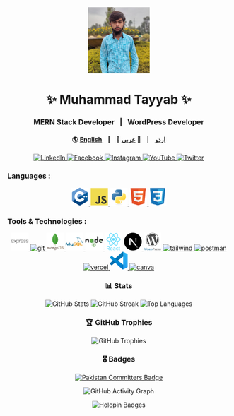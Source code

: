 <div align="center">
<img src="./assets/images/myPhoto.jpg" height="150"/>
</div>
<h1 align="center">✨ Muhammad Tayyab ✨</h1>
<h3 align="center">MERN Stack Developer &nbsp;&nbsp;|&nbsp;&nbsp; WordPress Developer</h3>


<h4 align="center">
  🌎 <a href="/README.md">English</a> &nbsp;&nbsp; | &nbsp;&nbsp;  📖 <a href="/README-UR.md">اردو</a> &nbsp;&nbsp; | &nbsp;&nbsp; 🕌 <a href="/README-AR.md">عربی</a>
</h4>


<p align="center">
  <a href="https://www.linkedin.com/in/mtayyabrawan/" target="_blank">
    <img src="https://raw.githubusercontent.com/rahuldkjain/github-profile-readme-generator/master/src/images/icons/Social/linked-in-alt.svg" alt="LinkedIn" height="30" width="40" />
  </a>
  <a href="https://fb.com/m.tayyab.rawan26" target="_blank">
    <img src="https://raw.githubusercontent.com/rahuldkjain/github-profile-readme-generator/master/src/images/icons/Social/facebook.svg" alt="Facebook" height="30" width="40" />
  </a>
  <a href="https://www.instagram.com/m.tayyab.rawan26/" target="_blank">
    <img src="https://raw.githubusercontent.com/rahuldkjain/github-profile-readme-generator/master/src/images/icons/Social/instagram.svg" alt="Instagram" height="30" width="40" />
  </a>
  <a href="https://www.youtube.com/@mtayyabrawan" target="_blank">
    <img src="https://raw.githubusercontent.com/rahuldkjain/github-profile-readme-generator/master/src/images/icons/Social/youtube.svg" alt="YouTube" height="30" width="40" />
  </a>
  <a href="https://x.com/m_tayyabrAwan26" target="_blank">
    <img src="https://raw.githubusercontent.com/rahuldkjain/github-profile-readme-generator/master/src/images/icons/Social/twitter.svg" alt="Twitter" height="30" width="40" />
  </a>
</p>


<h3 align="left">Languages :</h3>
<p align="center">
<a href="https://www.w3schools.com/cpp/" target="_blank" rel="noreferrer"> <img src="https://raw.githubusercontent.com/devicons/devicon/master/icons/cplusplus/cplusplus-original.svg" alt="cplusplus" width="40" height="40"/> </a>
<a href="https://developer.mozilla.org/en-US/docs/Web/JavaScript" target="_blank" rel="noreferrer"> <img src="https://raw.githubusercontent.com/devicons/devicon/master/icons/javascript/javascript-original.svg" alt="javascript" width="40" height="40"/> </a>
<a href="https://www.python.org/" target="_blank" rel="noreferrer"> <img src="https://raw.githubusercontent.com/devicons/devicon/master/icons/python/python-original.svg" alt="python" width="40" height="40"/> </a>
<a href="https://www.w3.org/html/" target="_blank" rel="noreferrer"> <img src="https://raw.githubusercontent.com/devicons/devicon/master/icons/html5/html5-original.svg" alt="html" width="40" height="40"/> </a>
<a href="https://www.w3.org/Style/CSS/" target="_blank" rel="noreferrer"> <img src="https://raw.githubusercontent.com/devicons/devicon/master/icons/css3/css3-original.svg" alt="css" width="40" height="40"/> </a>
</p>

<h3 align="left">Tools & Technologies :</h3>
<p align="center">
<a href="https://expressjs.com" target="_blank" rel="noreferrer"> <img src="https://raw.githubusercontent.com/devicons/devicon/master/icons/express/express-original-wordmark.svg" alt="express" width="40" height="40"/> </a>
<a href="https://git-scm.com/" target="_blank" rel="noreferrer"> <img src="https://www.vectorlogo.zone/logos/git-scm/git-scm-icon.svg" alt="git" width="40" height="40"/> </a>
<a href="https://www.mongodb.com/" target="_blank" rel="noreferrer"> <img src="https://raw.githubusercontent.com/devicons/devicon/master/icons/mongodb/mongodb-original-wordmark.svg" alt="mongodb" width="40" height="40"/> </a>
<a href="https://www.mysql.com/" target="_blank" rel="noreferrer"> <img src="https://raw.githubusercontent.com/devicons/devicon/master/icons/mysql/mysql-original-wordmark.svg" alt="mysql" width="40" height="40"/> </a>
<a href="https://nodejs.org" target="_blank" rel="noreferrer"> <img src="https://raw.githubusercontent.com/devicons/devicon/master/icons/nodejs/nodejs-original-wordmark.svg" alt="nodejs" width="40" height="40"/> </a>
<a href="https://reactjs.org/" target="_blank" rel="noreferrer"> <img src="https://raw.githubusercontent.com/devicons/devicon/master/icons/react/react-original-wordmark.svg" alt="react" width="40" height="40"/> </a>
<a href="https://nextjs.org/" target="_blank" rel="noreferrer"> <img src="https://raw.githubusercontent.com/devicons/devicon/master/icons/nextjs/nextjs-original.svg" alt="nextjs" width="40" height="40"/> </a>
<a href="https://wordpress.org/" target="_blank" rel="noreferrer"> <img src="https://raw.githubusercontent.com/devicons/devicon/master/icons/wordpress/wordpress-original.svg" alt="wordpress" width="40" height="40"/> </a>
<a href="https://tailwindcss.com/" target="_blank" rel="noreferrer"> <img src="https://www.vectorlogo.zone/logos/tailwindcss/tailwindcss-icon.svg" alt="tailwind" width="40" height="40"/> </a>
<a href="https://www.postman.com/" target="_blank" rel="noreferrer"> <img src="https://www.vectorlogo.zone/logos/getpostman/getpostman-icon.svg" alt="postman" width="40" height="40"/> </a>
<a href="https://vercel.com/" target="_blank" rel="noreferrer"> <img src="https://www.vectorlogo.zone/logos/vercel/vercel-icon.svg" alt="vercel" width="40" height="40"/> </a>
<a href="https://code.visualstudio.com/" target="_blank" rel="noreferrer"> <img src="https://raw.githubusercontent.com/devicons/devicon/master/icons/vscode/vscode-original.svg" alt="vscode" width="40" height="40"/> </a>
<a href="https://www.adobe.com/products/photoshop.html" target="_blank" rel="noreferrer"> <img src="https://www.vectorlogo.zone/logos/canva/canva-icon.svg" alt="canva" width="40" height="40"/> </a>
</p>


<h3 align="center">📊 Stats</h3>
<p align="center">
  <img src="https://github-readme-stats.vercel.app/api?username=Muhammad-Tayyab-Awan&theme=react&show_icons=true&hide_border=true&count_private=true" alt="GitHub Stats" />
  <img src="https://github-readme-streak-stats.herokuapp.com/?user=Muhammad-Tayyab-Awan&theme=react&hide_border=true" alt="GitHub Streak" />
  <img src="https://github-readme-stats.vercel.app/api/top-langs/?username=Muhammad-Tayyab-Awan&theme=react&show_icons=true&hide_border=true&layout=compact" alt="Top Languages" />
</p>


<h3 align="center">🏆 GitHub Trophies</h3>
<p align="center">
  <img src="https://github-trophies.vercel.app/?username=Muhammad-Tayyab-Awan&theme=radical&no-frame=false&no-bg=false&margin-w=4" alt="GitHub Trophies" />
</p>


<h3 align="center">🎖 Badges</h3>
<p align="center">
  <a href="https://user-badge.committers.top/pakistan/Muhammad-Tayyab-Awan">
    <img src="https://user-badge.committers.top/pakistan/Muhammad-Tayyab-Awan.svg" alt="Pakistan Committers Badge" />
  </a>
</p>


<p align="center">
  <img src="https://github-readme-activity-graph.vercel.app/graph?username=Muhammad-Tayyab-Awan&bg_color=000105&color=ffffff&line=37a939&point=0e7500&area=true&hide_border=true" alt="GitHub Activity Graph" />
</p>

<p align="center">
  <img src="https://holopin.me/muhammadtayyabawan" alt="Holopin Badges" />
</p>
